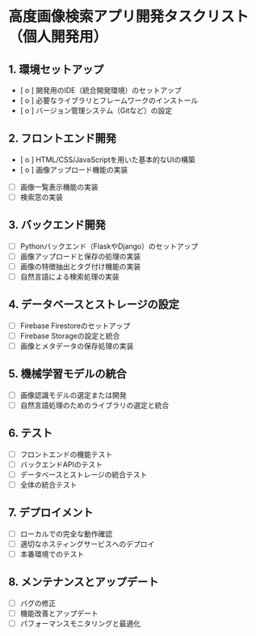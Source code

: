 # 高度画像検索アプリ開発タスクリスト（個人開発用）

## 1. 環境セットアップ
- [ o ] 開発用のIDE（統合開発環境）のセットアップ
- [ o ] 必要なライブラリとフレームワークのインストール
- [ o ] バージョン管理システム（Gitなど）の設定

## 2. フロントエンド開発
- [ o ] HTML/CSS/JavaScriptを用いた基本的なUIの構築
- [ o ] 画像アップロード機能の実装
- [ ] 画像一覧表示機能の実装
- [ ] 検索窓の実装

## 3. バックエンド開発
- [ ] Pythonバックエンド（FlaskやDjango）のセットアップ
- [ ] 画像アップロードと保存の処理の実装
- [ ] 画像の特徴抽出とタグ付け機能の実装
- [ ] 自然言語による検索処理の実装

## 4. データベースとストレージの設定
- [ ] Firebase Firestoreのセットアップ
- [ ] Firebase Storageの設定と統合
- [ ] 画像とメタデータの保存処理の実装

## 5. 機械学習モデルの統合
- [ ] 画像認識モデルの選定または開発
- [ ] 自然言語処理のためのライブラリの選定と統合

## 6. テスト
- [ ] フロントエンドの機能テスト
- [ ] バックエンドAPIのテスト
- [ ] データベースとストレージの統合テスト
- [ ] 全体の統合テスト

## 7. デプロイメント
- [ ] ローカルでの完全な動作確認
- [ ] 適切なホスティングサービスへのデプロイ
- [ ] 本番環境でのテスト

## 8. メンテナンスとアップデート
- [ ] バグの修正
- [ ] 機能改善とアップデート
- [ ] パフォーマンスモニタリングと最適化
